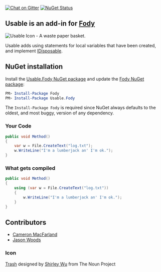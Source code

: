 [![Chat on Gitter](https://img.shields.io/gitter/room/fody/fody.svg?style=flat)](https://gitter.im/Fody/Fody)
[![NuGet Status](http://img.shields.io/nuget/v/Usable.Fody.svg?style=flat)](https://www.nuget.org/packages/Usable.Fody/)


## Usable is an add-in for [Fody](https://github.com/Fody/Fody/) 

![Usable Icon - A waste paper basket.](https://raw.github.com/Fody/Usable/master/Icons/package_icon.png)

Usable adds using statements for local variables that have been created, and implement [IDisposable](http://msdn.microsoft.com/en-au/library/system.idisposable.aspx).


## NuGet installation

Install the [Usable.Fody NuGet package](https://nuget.org/packages/Usable.Fody/) and update the [Fody NuGet package](https://nuget.org/packages/Fody/):

```powershell
PM> Install-Package Fody
PM> Install-Package Usable.Fody
```

The `Install-Package Fody` is required since NuGet always defaults to the oldest, and most buggy, version of any dependency.


### Your Code

```csharp
public void Method()
{
    var w = File.CreateText("log.txt");
    w.WriteLine("I'm a lumberjack an' I'm ok.");
}
```


### What gets compiled

```csharp
public void Method()
{
    using (var w = File.CreateText("log.txt"))
    {
        w.WriteLine("I'm a lumberjack an' I'm ok.");
    }
}
```


## Contributors

  * [Cameron MacFarland](https://github.com/distantcam)
  * [Jason Woods](https://github.com/jasonwoods-7)


### Icon

<a href="http://thenounproject.com/noun/trash/#icon-No12100" target="_blank">Trash</a> designed by <a href="http://thenounproject.com/swu1381" target="_blank">Shirley Wu</a> from The Noun Project